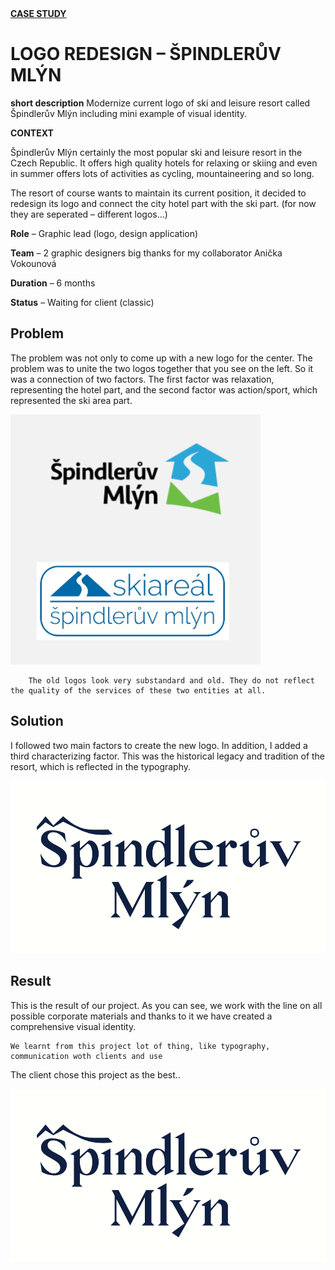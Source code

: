 <html>
<u> <b>CASE STUDY</b> </u>
  <h1>LOGO REDESIGN – ŠPINDLERŮV MLÝN</h1>

  <b>short description</b>    Modernize current logo of ski and leisure resort called Špindlerův Mlýn including mini example of visual identity.
  
  <b>CONTEXT</b>
  
  Špindlerův Mlýn certainly the most popular ski and leisure resort in the Czech Republic. It offers high quality hotels for relaxing or skiing and even in summer offers lots of activities as cycling, mountaineering and so long.

The resort of course wants to maintain its current position, it decided to redesign its logo and connect the city hotel part with the ski part. (for now they are seperated – different logos…) 

  
<b>Role</b> – Graphic lead (logo, design application)

  <b>Team</b> – 2 graphic designers
big thanks for my collaborator Anička Vokounová
  
   <b>Duration</b> – 6 months
  
   <b>Status</b> – Waiting for client (classic)
  
  <h2>Problem</h2>
  <p>The problem was not only to come up with a new logo for the center. The problem was to unite the two logos together that you see on the left. So it was a connection of two factors. The first factor was relaxation, representing the hotel part, and the second factor was action/sport, which represented the ski area part.</p>
    <img src="two_old_logos.png" 
     width="400" 
     height="400" />
  
  
        The old logos look very substandard and old. They do not reflect the quality of the services of these two entities at all.
  
  <h2>Solution</h2>
  <p>I followed two main factors to create the new logo. In addition, I added a third characterizing factor. This was the historical legacy and tradition of the resort, which is reflected in the typography.</p>
  
   <img src="new_logo.png"/>
  
   <h2>Result</h2>
  <p>This is the result of our project. As you can see, we work with the line on all possible corporate materials and thanks to it we have created a comprehensive visual identity.
    
    We learnt from this project lot of thing, like typography, communication woth clients and use 

The client chose this project as the best..</p>
  
   <img src="new_logo.png"/>
  
  
  </html>
